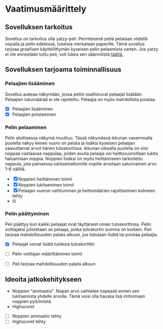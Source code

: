 # Vaatimusmäärittely

## Sovelluksen tarkoitus

Sovellus on tarkoitus olla yatzy-peli. Perinteisesti peliä pelataan viidellä nopalla ja pelin edetessä, tuloksia merkataan paperille.
Tämä sovellus tarjoaa graafisen käyttöliittymän kyseisen pelin pelaamista varten.
Jos yatzy ei ole ennestään tuttu peli, voit lukea sen säännöistä [täältä.](https://fi.wikipedia.org/wiki/Yatzy)

## Sovelluksen tarjoama toiminnallisuus

### Pelaajien lisääminen

Sovellus aukeaa näkymään, jossa peliin osallistuvat pelaajat lisätään. Pelaajien lukumäärää ei ole rajoitettu. Pelaajia on myös
mahdollista poistaa.

- [x] Pelaajien lisääminen
- [x] Pelaajien poistaminen
 
### Pelin pelaaminen

Pelin aloittaessa näkymä muuttuu. Tässä näkymässä ikkunan vasemmalla puolella näkyy kenen vuoro on pelata ja lisäksi kyseisen pelaajan saavuttamat arvot hänen tuloskortissa.
Ikkunan oikealla puolella on viisi noppaa vastaavaa nappulaa, joiden avulla pelaaja voi heittovuoroillaan lukita haluamiaan noppia.
Noppien lisäksi on myös heittämiseen tarkoitettu nappula, jota painaessa lukitsemattomille nopille arvotaan satunnainen arvo 1-6 väliltä.

- [x] Noppien heittäminen toimii
- [x] Noppien lukitseminen toimii
- [x] Pelaajan vuoron vaihtuminen ja heittomäärien rajoittaminen kolmeen tehty
- [x] 

### Pelin päättyminen

Peli päättyy kun kaikki pelaajat ovat täyttäneet oman tuloskorttinsa. Pelin voittajaksi julistetaan se pelaaja, jonka tuloskortin summa on korkein.
Peli tarjoaa mahdollisuuden palata alkuun, jos halutaan lisätä tai poistaa pelaajia.

- [x] Pelaajat voivat lisätä tuloksia tuloskorttiin
- [ ] Pelin voittajan määrittäminen toimii
- [ ] Peli tarjoaa mahdollisuuden palata alkuun


## Ideoita jatkokehitykseen

* Noppien "animaatio". Nopan arvo vaihtelee nopeasti ennen sen lukitsemista yhdelle arvolle. Tämä voisi olla hauska lisä imitoimaan noppien pyörimistä.
* Highscoret

- [ ] Noppien animaatio tehty
- [ ] Highscoret tehty
